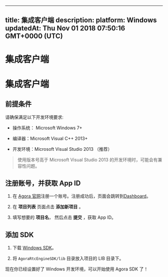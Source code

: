 
---
title: 集成客户端
description: 
platform: Windows
updatedAt: Thu Nov 01 2018 07:50:16 GMT+0000 (UTC)
---
# 集成客户端
# 集成客户端

## 前提条件

请确保满足以下开发环境要求:

-   操作系统： Microsoft Windows 7+

-   编译器：Microsoft Visual C++ 2013+

-   开发环境：Microsoft Visual Studio 2013 （推荐）


> 使用版本号高于 Microsoft Visual Studio 2013 的开发环境时，可能会有兼容性问题。

## 注册账号，并获取 App ID

1.  在 [Agora 官网](https://www.agora.io/cn/)注册一个账号。注册成功后，页面会跳转到[Dashboard](https://dashboard.agora.io/)。

2.  在 **项目列表** 页面点击 **添加新项目** 。

3.  填写想要的 **项目名**， 然后点击 **提交** ，获取 App ID。


## 添加 SDK

1.  下载 [Windows SDK](https://docs.agora.io/cn/Agora%20Platform/downloads)。

2.  将 `AgoraRtcEngineSDK/lib` 目录放入项目的 LIB 目录下。

现在你已经设置好了 Windows 开发环境，可以开始使用 Agora SDK 了！



